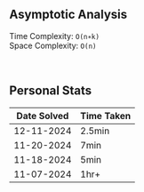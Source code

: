 ## Asymptotic Analysis  
Time Complexity: `O(n∗k)`  
Space Complexity: `O(n)`  

&nbsp;  

## Personal Stats
| Date Solved | Time Taken |
| ----------- | ---------- |
| 12-11-2024  | 2.5min |  
| 11-20-2024  | 7min |  
| 11-18-2024  | 5min |  
| 11-07-2024  | 1hr+ |  
